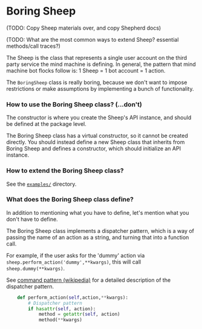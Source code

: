 # Boring Sheep

(TODO: Copy Sheep materials over, and copy Shepherd docs)

(TODO: What are the most common ways to extend Sheep? essential methods/call
traces?)

The Sheep is the class that represents a single user account on the
third party service the mind machine is defining. In general, the pattern
that mind machine bot flocks follow is: 1 Sheep = 1 bot account = 1 action.

The `BoringSheep` class is really boring, because we don't want to impose
restrictions or make assumptions by implementing a bunch of functionality.

### How to use the Boring Sheep class? (...don't)

The constructor is where you create the Sheep's API instance, and should be
defined at the package level.

The Boring Sheep class has a virtual constructor, so it cannot be created
directly. You should instead define a new Sheep class that inherits from
Boring Sheep and defines a constructor, which should initialize an API instance.

### How to extend the Boring Sheep class?

See the [`examples/`](/examples) directory.

### What does the Boring Sheep class define?

In addition to mentioning what you have to define,
let's mention what you don't have to define.

The Boring Sheep class implements a dispatcher pattern,
which is a way of passing the name of an action as a
string, and turning that into a function call.

For example, if the user asks for the 'dummy' action
via `sheep.perform_action('dummy',**kwargs)`, this will 
call `sheep.dummy(**kwargs)`.

See [command pattern (wikipedia)](https://en.wikipedia.org/wiki/Command_pattern)
for a detailed description of the dispatcher pattern.

```python
    def perform_action(self,action,**kwargs):
        # Dispatcher pattern
        if hasattr(self, action):
            method = getattr(self, action)
            method(**kwargs)
```

